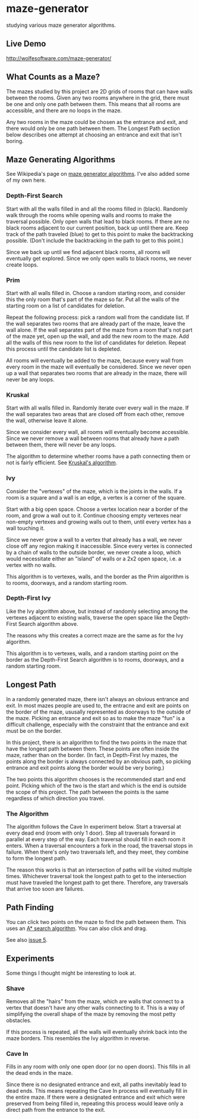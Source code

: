 # maze-generator

studying various maze generator algorithms.

## Live Demo

http://wolfesoftware.com/maze-generator/

## What Counts as a Maze?

The mazes studied by this project are 2D grids of rooms that can have walls between the rooms.
Given any two rooms anywhere in the grid, there must be one and only one path between them.
This means that all rooms are accessible, and there are no loops in the maze.

Any two rooms in the maze could be chosen as the entrance and exit, and there would only be one path between them.
The Longest Path section below describes one attempt at choosing an entrance and exit that isn't boring.

## Maze Generating Algorithms

See Wikipedia's page on [maze generator algorithms](http://en.wikipedia.org/wiki/Maze_generation_algorithm).
I've also added some of my own here.

### Depth-First Search

Start with all the walls filled in and all the rooms filled in (black).
Randomly walk through the rooms while opening walls and rooms to make the traversal possible.
Only open walls that lead to black rooms.
If there are no black rooms adjacent to our current position, back up until there are.
Keep track of the path traveled (blue) to get to this point to make the backtracking possible.
(Don't include the backtracking in the path to get to this point.)

Since we back up until we find adjacent black rooms, all rooms will eventually get explored.
Since we only open walls to black rooms, we never create loops.

### Prim

Start with all walls filled in.
Choose a random starting room, and consider this the only room that's part of the maze so far.
Put all the walls of the starting room on a list of candidates for deletion.

Repeat the following process:
pick a random wall from the candidate list.
If the wall separates two rooms that are already part of the maze, leave the wall alone.
If the wall separates part of the maze from a room that's not part of the maze yet, open up the wall, and add the new room to the maze.
Add all the walls of this new room to the list of candidates for deletion.
Repeat this process until the candidate list is depleted.

All rooms will eventually be added to the maze, because every wall from every room in the maze will eventually be considered.
Since we never open up a wall that separates two rooms that are already in the maze, there will never be any loops.

### Kruskal

Start with all walls filled in.
Randomly iterate over every wall in the maze.
If the wall separates two areas that are closed off from each other, remove the wall, otherwise leave it alone.

Since we consider every wall, all rooms will eventually become accessible.
Since we never remove a wall between rooms that already have a path between them, there will never be any loops.

The algorithm to determine whether rooms have a path connecting them or not is fairly efficient.
See [Kruskal's algorithm](http://en.wikipedia.org/wiki/Kruskal%27s_algorithm).

### Ivy

Consider the "vertexes" of the maze, which is the joints in the walls.
If a room is a square and a wall is an edge, a vertex is a corner of the square.

Start with a big open space.
Choose a vertex location near a border of the room, and grow a wall out to it.
Continue choosing empty vertexes near non-empty vertexes and growing walls out to them, until every vertex has a wall touching it.

Since we never grow a wall to a vertex that already has a wall, we never close off any region making it inaccessible.
Since every vertex is connected by a chain of walls to the outside border, we never create a loop, which would necessitate either an "island" of walls or a 2x2 open space, i.e. a vertex with no walls.

This algorithm is to vertexes, walls, and the border as the Prim algorithm is to rooms, doorways, and a random starting room.

### Depth-First Ivy

Like the Ivy algorithm above, but instead of randomly selecting among the vertexes adjacent to existing walls, traverse the open space like the Depth-First Search algorithm above.

The reasons why this creates a correct maze are the same as for the Ivy algorithm.

This algorithm is to vertexes, walls, and a random starting point on the border as the Depth-First Search algorithm is to rooms, doorways, and a random starting room.


## Longest Path

In a randomly generated maze, there isn't always an obvious entrance and exit.
In most mazes people are used to, the entracne and exit are points on the border of the maze,
ususally represented as doorways to the outside of the maze.
Picking an entrance and exit so as to make the maze "fun" is a difficult challenge,
especially with the constraint that the entrance and exit must be on the border.

In this project, there is an algorithm to find the two points in the maze that have the longest path between them.
These points are often inside the maze, rather than on the border.
(In fact, in Depth-First Ivy mazes, the points along the border is always connected by an obvious path,
so picking entrance and exit points along the border would be very boring.)

The two points this algorithm chooses is the recommended start and end point.
Picking which of the two is the start and which is the end is outside the scope of this project.
The path between the points is the same regardless of which direction you travel.

### The Algorithm

The algorithm follows the Cave In experiment below.
Start a traversal at every dead end (room with only 1 door).
Step all traversals forward in parallel at every step of the way.
Each traversal should fill in each room it enters.
When a traversal encounters a fork in the road, the traversal stops in failure.
When there's only two traversals left, and they meet, they combine to form the longest path.

The reason this works is that an intersection of paths will be visited multiple times.
Whichever traversal took the longest path to get to the intersection must have traveled the longest path to get there.
Therefore, any traversals that arrive too soon are failures.


## Path Finding

You can click two points on the maze to find the path between them.
This uses an [A* search algorithm](http://en.wikipedia.org/wiki/A*_search_algorithm).
You can also click and drag.

See also [issue 5](https://github.com/thejoshwolfe/maze-generator/issues/5).


## Experiments

Some things I thought might be interesting to look at.

### Shave

Removes all the "hairs" from the maze, which are walls that connect to a vertex that doesn't have any other walls connecting to it.
This is a way of simplifying the overall shape of the maze by removing the most petty obstacles.

If this process is repeated, all the walls will eventually shrink back into the maze borders.
This resembles the Ivy algorithm in reverse.

### Cave In

Fills in any room with only one open door (or no open doors).
This fills in all the dead ends in the maze.

Since there is no designated entrance and exit, all paths inevitably lead to dead ends.
This means repeating the Cave In process will eventually fill in the entire maze.
If there were a designated entrance and exit which were preserved from being filled in,
repeating this process would leave only a direct path from the entrance to the exit.
